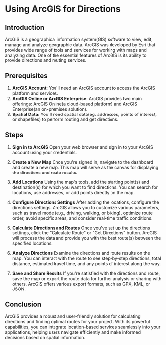# Using ArcGIS for Directions

## Introduction
ArcGIS is a geographical information system(GIS) software to view, edit, manage and analyze geographic data. ArcGIS was developed by Esri that provides wide range of tools and services for working with maps and analyzing data. One of the essential features of ArcGIS is its ability to provide directions and routing services.

## Prerequisites
1. **ArcGIS Account**: You'll need an ArcGIS account to access the ArcGIS platform and services.
2. **ArcGIS Online or ArcGIS Enterprise**: ArcGIS provides two main offerings: ArcGIS Online(a cloud-based platform) and ArcGIS Enterprise(an on-premises solution).
3. **Spatial Data**: You'll need spatial data(eg. addresses, points of interest, or shapefiles) to perform routing and get directions.

## Steps
1. **Sign in to ArcGIS**
Open your web browser and sign in to your ArcGIS account using your credentials.

2. **Create a New Map**
Once you're signed in, navigate to the dashboard and create a new map. This map will serve as the canvas for displaying the directions and route results.

3. **Add Locations**
Using the map's tools, add the starting point(s) and destination(s) for which you want to find directions. You can search for locations, use addresses, or add points directly on the map.

4. **Configure Directions Settings**
After adding the locations, configure the directions settings. ArcGIS allows you to customize various parameters, such as travel mode (e.g., driving, walking, or biking), optimize route order, avoid specific areas, and consider real-time traffic conditions.

5. **Calculate Directions and Routes**
Once you've set up the directions settings, click the "Calculate Route" or "Get Directions" button. ArcGIS will process the data and provide you with the best route(s) between the specified locations.

6. **Analyze Directions**
Examine the directions and route results on the map. You can interact with the route to see step-by-step directions, total distance, estimated travel time, and any points of interest along the way.

7. **Save and Share Results**
If you're satisfied with the directions and route, save the map or export the route data for further analysis or sharing with others. ArcGIS offers various export formats, such as GPX, KML, or JSON.

## Conclusion
ArcGIS provides a robust and user-friendly solution for calculating directions and finding optimal routes for your project. With its powerful capabilities, you can integrate location-based services seamlessly into your applications, helping users navigate efficiently and make informed decisions based on spatial information.